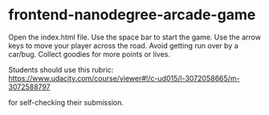 frontend-nanodegree-arcade-game
===============================

Open the index.html file.
Use the space bar to start the game.
Use the arrow keys to move your player across the road.
Avoid getting run over by a car/bug.
Collect goodies for more points or lives.

Students should use this rubric: https://www.udacity.com/course/viewer#!/c-ud015/l-3072058665/m-3072588797

for self-checking their submission.
